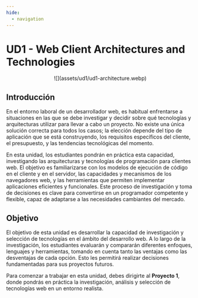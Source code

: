 ```yaml
---
hide:
  - navigation
---
```


# UD1 - Web Client Architectures and Technologies

<center>
![](assets/ud1/ud1-architecture.webp)
</center>


## Introducción

En el entorno laboral de un desarrollador web, es habitual enfrentarse a situaciones en las que se debe investigar y decidir sobre qué tecnologías y arquitecturas utilizar para llevar a cabo un proyecto. No existe una única solución correcta para todos los casos; la elección depende del tipo de aplicación que se está construyendo, los requisitos específicos del cliente, el presupuesto, y las tendencias tecnológicas del momento. 

En esta unidad, los estudiantes pondrán en práctica esta capacidad, investigando las arquitecturas y tecnologías de programación para clientes web. El objetivo es familiarizarse con los modelos de ejecución de código en el cliente y en el servidor, las capacidades y mecanismos de los navegadores web, y las herramientas que permiten implementar aplicaciones eficientes y funcionales. Este proceso de investigación y toma de decisiones es clave para convertirse en un programador competente y flexible, capaz de adaptarse a las necesidades cambiantes del mercado.

## Objetivo

El objetivo de esta unidad es desarrollar la capacidad de investigación y selección de tecnologías en el ámbito del desarrollo web. A lo largo de la investigación, los estudiantes evaluarán y compararán diferentes enfoques, lenguajes y herramientas, tomando en cuenta tanto las ventajas como las desventajas de cada opción. Esto les permitirá realizar decisiones fundamentadas para sus proyectos futuros.


Para comenzar a trabajar en esta unidad, debes dirigirte al **Proyecto 1**, donde pondrás en práctica la investigación, análisis y selección de tecnologías web en un entorno realista.
